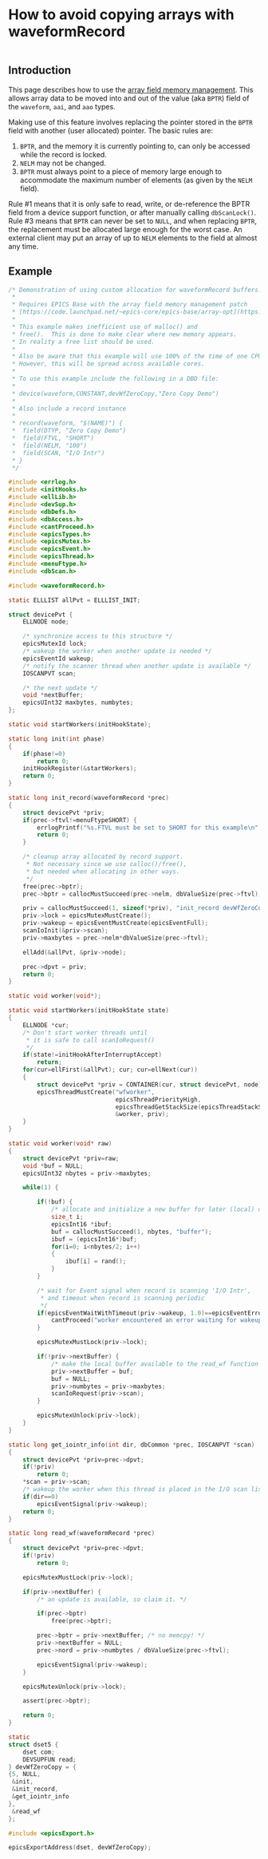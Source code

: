 # How to avoid copying arrays with waveformRecord

```{tags} developer
```

## Introduction

This page describes how to use the [array field memory management](https://code.launchpad.net/~epics-core/epics-base/array-opt).
This allows array data to be moved into and out of the value (aka `BPTR`) field of the `waveform`, `aai`, and `aao` types.

Making use of this feature involves replacing the pointer stored in the `BPTR` field with another (user allocated) pointer. The basic rules are:

1.  `BPTR`, and the memory it is currently pointing to, can only be accessed while the record is locked.
2.  `NELM` may not be changed.
3.  `BPTR` must always point to a piece of memory large enough to accommodate the maximum number of elements (as given by the `NELM` field).

Rule #1 means that it is only safe to read, write, or de-reference the BPTR field from a device support function, or after manually calling `dbScanLock()`. Rule #3 means that `BPTR` can never be set to `NULL`, and when replacing `BPTR`, the replacement must be allocated large enough for the worst case. An external client may put an array of up to `NELM` elements to the field at almost any time.

## Example

``` c
/* Demonstration of using custom allocation for waveformRecord buffers.
 *
 * Requires EPICS Base with the array field memory management patch
 * [https://code.launchpad.net/~epics-core/epics-base/array-opt](https://code.launchpad.net/%7Eepics-core/epics-base/array-opt)
 *
 * This example makes inefficient use of malloc() and
 * free().  This is done to make clear where new memory appears.
 * In reality a free list should be used.
 *
 * Also be aware that this example will use 100% of the time of one CPU core.
 * However, this will be spread across available cores.
 *
 * To use this example include the following in a DBD file:
 *
 * device(waveform,CONSTANT,devWfZeroCopy,"Zero Copy Demo")
 *
 * Also include a record instance
 *
 * record(waveform, "$(NAME)") {
 *  field(DTYP, "Zero Copy Demo")
 *  field(FTVL, "SHORT")
 *  field(NELM, "100")
 *  field(SCAN, "I/O Intr")
 * }
 */

#include <errlog.h>
#include <initHooks.h>
#include <ellLib.h>
#include <devSup.h>
#include <dbDefs.h>
#include <dbAccess.h>
#include <cantProceed.h>
#include <epicsTypes.h>
#include <epicsMutex.h>
#include <epicsEvent.h>
#include <epicsThread.h>
#include <menuFtype.h>
#include <dbScan.h>

#include <waveformRecord.h>

static ELLLIST allPvt = ELLLIST_INIT;

struct devicePvt {
    ELLNODE node;

    /* synchronize access to this structure */
    epicsMutexId lock;
    /* wakeup the worker when another update is needed */
    epicsEventId wakeup;
    /* notify the scanner thread when another update is available */
    IOSCANPVT scan;

    /* the next update */
    void *nextBuffer;
    epicsUInt32 maxbytes, numbytes;
};

static void startWorkers(initHookState);

static long init(int phase)
{
    if(phase!=0)
        return 0;
    initHookRegister(&startWorkers);
    return 0;
}

static long init_record(waveformRecord *prec)
{
    struct devicePvt *priv;
    if(prec->ftvl!=menuFtypeSHORT) {
        errlogPrintf("%s.FTVL must be set to SHORT for this example\n", prec->name);
        return 0;
    }

    /* cleanup array allocated by record support.
     * Not necessary since we use calloc()/free(),
     * but needed when allocating in other ways.
     */
    free(prec->bptr);
    prec->bptr = callocMustSucceed(prec->nelm, dbValueSize(prec->ftvl), "first buf");

    priv = callocMustSucceed(1, sizeof(*priv), "init_record devWfZeroCopy");
    priv->lock = epicsMutexMustCreate();
    priv->wakeup = epicsEventMustCreate(epicsEventFull);
    scanIoInit(&priv->scan);
    priv->maxbytes = prec->nelm*dbValueSize(prec->ftvl);

    ellAdd(&allPvt, &priv->node);

    prec->dpvt = priv;
    return 0;
}

static void worker(void*);

static void startWorkers(initHookState state)
{
    ELLNODE *cur;
    /* Don't start worker threads until
     * it is safe to call scanIoRequest()
     */
    if(state!=initHookAfterInterruptAccept)
        return;
    for(cur=ellFirst(&allPvt); cur; cur=ellNext(cur))
    {
        struct devicePvt *priv = CONTAINER(cur, struct devicePvt, node);
        epicsThreadMustCreate("wfworker",
                              epicsThreadPriorityHigh,
                              epicsThreadGetStackSize(epicsThreadStackSmall),
                              &worker, priv);
    }
}

static void worker(void* raw)
{
    struct devicePvt *priv=raw;
    void *buf = NULL;
    epicsUInt32 nbytes = priv->maxbytes;

    while(1) {

        if(!buf) {
            /* allocate and initialize a new buffer for later (local) use */
            size_t i;
            epicsInt16 *ibuf;
            buf = callocMustSucceed(1, nbytes, "buffer");
            ibuf = (epicsInt16*)buf;
            for(i=0; i<nbytes/2; i++)
            {
                ibuf[i] = rand();
            }
        }

        /* wait for Event signal when record is scanning 'I/O Intr',
         * and timeout when record is scanning periodic
         */
        if(epicsEventWaitWithTimeout(priv->wakeup, 1.0)==epicsEventError) {
            cantProceed("worker encountered an error waiting for wakeup\n");
        }

        epicsMutexMustLock(priv->lock);

        if(!priv->nextBuffer) {
            /* make the local buffer available to the read_wf function */
            priv->nextBuffer = buf;
            buf = NULL;
            priv->numbytes = priv->maxbytes;
            scanIoRequest(priv->scan);
        }

        epicsMutexUnlock(priv->lock);
    }
}

static long get_iointr_info(int dir, dbCommon *prec, IOSCANPVT *scan)
{
    struct devicePvt *priv=prec->dpvt;
    if(!priv)
        return 0;
    *scan = priv->scan;
    /* wakeup the worker when this thread is placed in the I/O scan list */
    if(dir==0)
        epicsEventSignal(priv->wakeup);
    return 0;
}

static long read_wf(waveformRecord *prec)
{
    struct devicePvt *priv=prec->dpvt;
    if(!priv)
        return 0;

    epicsMutexMustLock(priv->lock);

    if(priv->nextBuffer) {
        /* an update is available, so claim it. */

        if(prec->bptr)
            free(prec->bptr);

        prec->bptr = priv->nextBuffer; /* no memcpy! */
        priv->nextBuffer = NULL;
        prec->nord = priv->numbytes / dbValueSize(prec->ftvl);

        epicsEventSignal(priv->wakeup);
    }

    epicsMutexUnlock(priv->lock);

    assert(prec->bptr);

    return 0;
}

static
struct dset5 {
    dset com;
    DEVSUPFUN read;
} devWfZeroCopy = {
{5, NULL,
 &init,
 &init_record,
 &get_iointr_info
},
 &read_wf
};

#include <epicsExport.h>

epicsExportAddress(dset, devWfZeroCopy);
```

